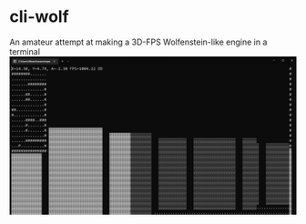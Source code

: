 # cli-wolf

An amateur attempt at making a 3D-FPS Wolfenstein-like engine in a terminal
![Player standing inside the maze](/assets/maze.png 'Player standing inside the maze')
